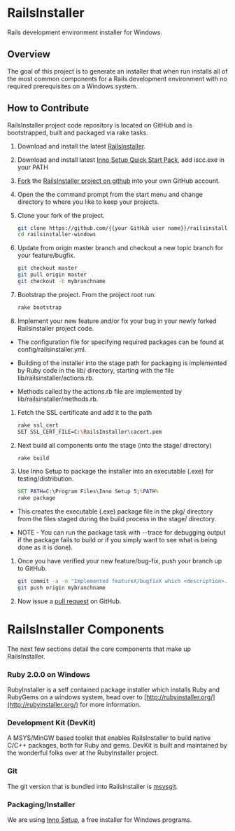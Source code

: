 # RailsInstaller

Rails development environment installer for Windows.

## Overview

The goal of this project is to generate an installer that when run installs all
of the most common components for a Rails development environment with no
required prerequisites on a Windows system.

## How to Contribute

RailsInstaller project code repository is located on GitHub and is bootstrapped,
built and packaged via rake tasks.

1. Download and install the latest
   [RailsInstaller](http://railsinstaller.org/).

1. Download and install latest
   [Inno Setup Quick Start Pack](http://www.jrsoftware.org/isdl.php#qsp),
   add iscc.exe in your PATH

1. [Fork](https://help.github.com/articles/fork-a-repo)
   the [RailsInstaller project on github](https://github.com/railsinstaller/railsinstaller-windows.git)
   into your own GitHub account.

1. Open the the command prompt from the start menu and change directory to where you like to keep your projects.

1. Clone your fork of the project.

    ```bash
    git clone https://github.com/{{your GitHub user name}}/railsinstaller-windows.git
    cd railsinstaller-windows
    ```

1. Update from origin master branch and checkout a new topic branch for your feature/bugfix.

    ```bash
    git checkout master
    git pull origin master
    git checkout -b mybranchname
    ```

1. Bootstrap the project. From the project root run:

    ```bash
    rake bootstrap
    ```

1. Implement your new feature and/or fix your bug in your newly forked Railsinstaller project code.

  * The configuration file for specifying required packages can be found at config/railsinstaller.yml.

  * Building of the installer into the stage path for packaging is implemented by Ruby code in the lib/ directory, starting with the file lib/railsinstaller/actions.rb.

  * Methods called by the actions.rb file are implemented by lib/railsinstaller/methods.rb.

1. Fetch the SSL certificate and add it to the path

    ```bash
    rake ssl_cert
    SET SSL_CERT_FILE=C:\RailsInstaller\cacert.pem
    ```
    
1. Next build all components onto the stage (into the stage/ directory)

    ```bash
    rake build
    ```

1. Use Inno Setup to package the installer into an executable (.exe) for testing/distribution.

    ```bat
    SET PATH=C:\Program Files\Inno Setup 5;%PATH%
    rake package
    ```

  * This creates the executable (.exe) package file in the pkg/ directory from the files staged during the build process in the stage/ directory.

  * NOTE - You can run the package task with --trace for debugging output if the package fails to build or if you simply want to see what is being done as it is done).

1. Once you have verified your new feature/bug-fix, push your branch up to GitHub.

    ```bash
    git commit -a -m "Implemented featureX/bugfixX which <description>..."
    git push origin mybranchname
    ```

1. Now issue a [pull request](https://help.github.com/articles/using-pull-requests) on GitHub.

# RailsInstaller Components

The next few sections detail the core components that make up RailsInstaller.

### Ruby 2.0.0 on Windows

RubyInstaller is a self contained package installer which installs Ruby and RubyGems on a windows system, head over to [http://rubyinstaller.org/](http://rubyinstaller.org/) for more information.

### Development Kit (DevKit)

A MSYS/MinGW based toolkit that enables RailsInstaller to build native C/C++ packages, both for Ruby and gems. DevKit is built and maintained by the wonderful folks over at the RubyInstaller project.

### Git

The git version that is bundled into RailsInstaller is
[msysgit](http://msysgit.github.io/).

### Packaging/Installer

We are using [Inno Setup](http://www.jrsoftware.org/isinfo.php "Inno Setup"), a free installer for Windows programs.
